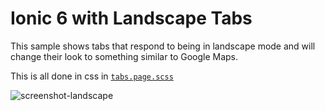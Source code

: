 # Ionic 6 with Landscape Tabs
This sample shows tabs that respond to being in landscape mode and will change their look to something similar to Google Maps.

This is all done in css in [`tabs.page.scss`](tabs/tabs.page.scss)

![screenshot-landscape](https://user-images.githubusercontent.com/84595830/170054123-b111106b-c09b-46e9-aee8-a4f9f833b1e0.png)
